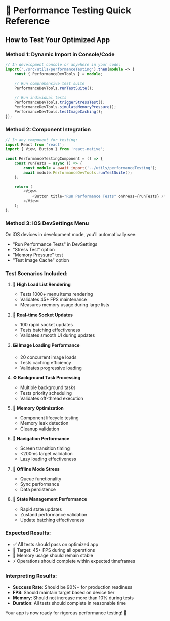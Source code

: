 # 🧪 Performance Testing Quick Reference

## How to Test Your Optimized App

### **Method 1: Dynamic Import in Console/Code**
```typescript
// In development console or anywhere in your code:
import('./src/utils/performanceTesting').then(module => {
    const { PerformanceDevTools } = module;
    
    // Run comprehensive test suite
    PerformanceDevTools.runTestSuite();
    
    // Run individual tests
    PerformanceDevTools.triggerStressTest();
    PerformanceDevTools.simulateMemoryPressure();
    PerformanceDevTools.testImageCaching();
});
```

### **Method 2: Component Integration**
```typescript
// In any component for testing:
import React from 'react';
import { View, Button } from 'react-native';

const PerformanceTestingComponent = () => {
    const runTests = async () => {
        const module = await import('../utils/performanceTesting');
        await module.PerformanceDevTools.runTestSuite();
    };
    
    return (
        <View>
            <Button title="Run Performance Tests" onPress={runTests} />
        </View>
    );
};
```

### **Method 3: iOS DevSettings Menu**
On iOS devices in development mode, you'll automatically see:
- "Run Performance Tests" in DevSettings
- "Stress Test" option
- "Memory Pressure" test
- "Test Image Cache" option

### **Test Scenarios Included:**

1. **🚀 High Load List Rendering**
   - Tests 1000+ menu items rendering
   - Validates 45+ FPS maintenance
   - Measures memory usage during large lists

2. **🔄 Real-time Socket Updates**
   - 100 rapid socket updates
   - Tests batching effectiveness
   - Validates smooth UI during updates

3. **🖼️ Image Loading Performance**
   - 20 concurrent image loads
   - Tests caching efficiency
   - Validates progressive loading

4. **⚙️ Background Task Processing**
   - Multiple background tasks
   - Tests priority scheduling
   - Validates off-thread execution

5. **💾 Memory Optimization**
   - Component lifecycle testing
   - Memory leak detection
   - Cleanup validation

6. **🎯 Navigation Performance**
   - Screen transition timing
   - <200ms target validation
   - Lazy loading effectiveness

7. **📱 Offline Mode Stress**
   - Queue functionality
   - Sync performance
   - Data persistence

8. **🧠 State Management Performance**
   - Rapid state updates
   - Zustand performance validation
   - Update batching effectiveness

### **Expected Results:**
- ✅ All tests should pass on optimized app
- 🎯 Target: 45+ FPS during all operations
- 💾 Memory usage should remain stable
- ⚡ Operations should complete within expected timeframes

### **Interpreting Results:**
- **Success Rate**: Should be 90%+ for production readiness
- **FPS**: Should maintain target based on device tier
- **Memory**: Should not increase more than 10% during tests
- **Duration**: All tests should complete in reasonable time

Your app is now ready for rigorous performance testing! 🚀